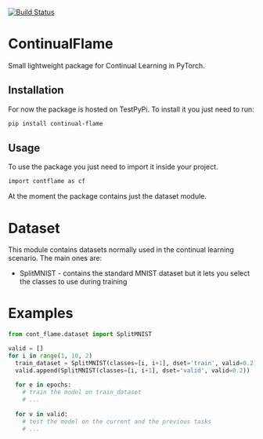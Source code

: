 [![Build Status](https://travis-ci.com/andrew-r96/ContinualFlame.svg?branch=main)](https://travis-ci.com/andrew-r96/ContinualFlame)
# ContinualFlame
Small lightweight package for Continual Learning in PyTorch.
## Installation
For now the package is hosted on TestPyPi. To install it you just need to run:
```bash
pip install continual-flame
```
## Usage
To use the package you just need to import it inside your project.
```bash
import contflame as cf
```
At the moment the package contains just the dataset module.
# Dataset
This module contains datasets normally used in the continual learning scenario. The main ones are:
- SplitMNIST - contains the standard MNIST dataset but it lets you select the classes to use during training
# Examples
```python
from cont_flame.dataset import SplitMNIST

valid = []
for i in range(1, 10, 2)
  train_dataset = SplitMNIST(classes=[i, i+1], dset='train', valid=0.2)
  valid.append(SplitMNIST(classes=[i, i+1], dset='valid', valid=0.2))
  
  for e in epochs:
    # train the model on train_dataset
    # ...
    
  for v in valid:
    # test the model on the current and the previous tasks
    # ...
```

